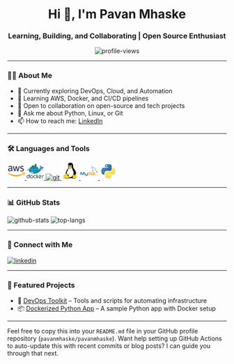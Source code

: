 <h1 align="center">Hi 👋, I'm Pavan Mhaske</h1>
<h3 align="center">Learning, Building, and Collaborating | Open Source Enthusiast</h3>

<p align="center">
  <img src="https://komarev.com/ghpvc/?username=pavanmhaske&label=Profile%20views&color=0e75b6&style=flat" alt="profile-views" />
</p>

---

### 🧑‍💻 About Me
- 🔭 Currently exploring DevOps, Cloud, and Automation
- 🌱 Learning AWS, Docker, and CI/CD pipelines
- 🤝 Open to collaboration on open-source and tech projects
- 💬 Ask me about Python, Linux, or Git
- 📫 How to reach me: [LinkedIn](https://www.linkedin.com/in/pavan-mhaske-8a6735325)

---

### 🛠️ Languages and Tools

<p align="left">
  <a href="https://aws.amazon.com" target="_blank" rel="noreferrer">
    <img src="https://raw.githubusercontent.com/devicons/devicon/master/icons/amazonwebservices/amazonwebservices-original-wordmark.svg" alt="aws" width="40" height="40"/>
  </a>
  <a href="https://www.docker.com/" target="_blank" rel="noreferrer">
    <img src="https://raw.githubusercontent.com/devicons/devicon/master/icons/docker/docker-original-wordmark.svg" alt="docker" width="40" height="40"/>
  </a>
  <a href="https://git-scm.com/" target="_blank" rel="noreferrer">
    <img src="https://www.vectorlogo.zone/logos/git-scm/git-scm-icon.svg" alt="git" width="40" height="40"/>
  </a>
  <a href="https://www.linux.org/" target="_blank" rel="noreferrer">
    <img src="https://raw.githubusercontent.com/devicons/devicon/master/icons/linux/linux-original.svg" alt="linux" width="40" height="40"/>
  </a>
  <a href="https://www.mysql.com/" target="_blank" rel="noreferrer">
    <img src="https://raw.githubusercontent.com/devicons/devicon/master/icons/mysql/mysql-original-wordmark.svg" alt="mysql" width="40" height="40"/>
  </a>
  <a href="https://www.python.org" target="_blank" rel="noreferrer">
    <img src="https://raw.githubusercontent.com/devicons/devicon/master/icons/python/python-original.svg" alt="python" width="40" height="40"/>
  </a>
</p>

---

### 📊 GitHub Stats

<p align="left">
  <img src="https://github-readme-stats.vercel.app/api?username=pavanmhaske&show_icons=true&theme=radical" alt="github-stats" />
  <img src="https://github-readme-stats.vercel.app/api/top-langs/?username=pavanmhaske&layout=compact&theme=radical" alt="top-langs" />
</p>

---

### 🔗 Connect with Me

<p align="left">
  <a href="https://www.linkedin.com/in/pavan-mhaske-8a6735325" target="blank">
    <img align="center" src="https://raw.githubusercontent.com/rahuldkjain/github-profile-readme-generator/master/src/images/icons/Social/linked-in-alt.svg" alt="linkedin" height="30" width="40" />
  </a>
</p>

---

### 🌟 Featured Projects
- 🔧 [DevOps Toolkit](https://github.com/pavanmhaske/devops-toolkit) – Tools and scripts for automating infrastructure
- 📦 [Dockerized Python App](https://github.com/pavanmhaske/docker-python-app) – A sample Python app with Docker setup

---

Feel free to copy this into your `README.md` file in your GitHub profile repository (`pavanmhaske/pavanmhaske`). Want help setting up GitHub Actions to auto-update this with recent commits or blog posts? I can guide you through that next.
